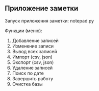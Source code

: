 ## Приложение заметки

Запуск приложения заметки: notepad.py

Функции (меню):

1. Добавление записей
2. Изменение записи
3. Вывод всех записей
4. Импорт (csv, json)
5. Экспорт (csv, json)
6. Удаление записей
7. Поиск по дате
8. Завершить работу
9. Очистка базы